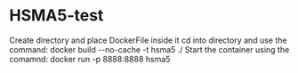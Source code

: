 # HSMA5-test


Create directory and place DockerFile inside it
cd into directory and use the command: docker build --no-cache -t hsma5 ./
Start the container using the comamnd: docker run -p 8888:8888 hsma5

